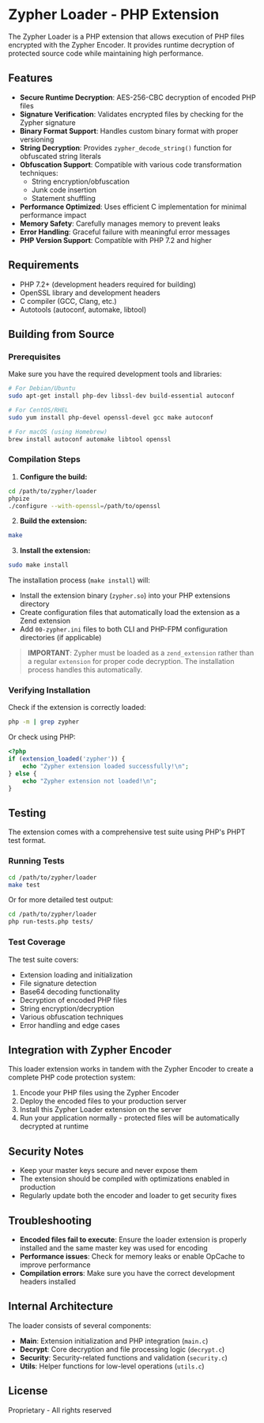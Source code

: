 # Zypher Loader - PHP Extension

The Zypher Loader is a PHP extension that allows execution of PHP files encrypted with the Zypher Encoder. It provides runtime decryption of protected source code while maintaining high performance.

## Features

- **Secure Runtime Decryption**: AES-256-CBC decryption of encoded PHP files
- **Signature Verification**: Validates encrypted files by checking for the Zypher signature
- **Binary Format Support**: Handles custom binary format with proper versioning
- **String Decryption**: Provides `zypher_decode_string()` function for obfuscated string literals
- **Obfuscation Support**: Compatible with various code transformation techniques:
  - String encryption/obfuscation
  - Junk code insertion
  - Statement shuffling
- **Performance Optimized**: Uses efficient C implementation for minimal performance impact
- **Memory Safety**: Carefully manages memory to prevent leaks
- **Error Handling**: Graceful failure with meaningful error messages
- **PHP Version Support**: Compatible with PHP 7.2 and higher

## Requirements

- PHP 7.2+ (development headers required for building)
- OpenSSL library and development headers
- C compiler (GCC, Clang, etc.)
- Autotools (autoconf, automake, libtool)

## Building from Source

### Prerequisites

Make sure you have the required development tools and libraries:

```bash
# For Debian/Ubuntu
sudo apt-get install php-dev libssl-dev build-essential autoconf

# For CentOS/RHEL
sudo yum install php-devel openssl-devel gcc make autoconf

# For macOS (using Homebrew)
brew install autoconf automake libtool openssl
```

### Compilation Steps

1. **Configure the build:**

```bash
cd /path/to/zypher/loader
phpize
./configure --with-openssl=/path/to/openssl
```

2. **Build the extension:**

```bash
make
```

3. **Install the extension:**

```bash
sudo make install
```

The installation process (`make install`) will:
- Install the extension binary (`zypher.so`) into your PHP extensions directory
- Create configuration files that automatically load the extension as a Zend extension
- Add `00-zypher.ini` files to both CLI and PHP-FPM configuration directories (if applicable)

> **IMPORTANT**: Zypher must be loaded as a `zend_extension` rather than a regular `extension` for proper code decryption. The installation process handles this automatically.

### Verifying Installation

Check if the extension is correctly loaded:

```bash
php -m | grep zypher
```

Or check using PHP:

```php
<?php
if (extension_loaded('zypher')) {
    echo "Zypher extension loaded successfully!\n";
} else {
    echo "Zypher extension not loaded!\n";
}
```

## Testing

The extension comes with a comprehensive test suite using PHP's PHPT test format.

### Running Tests

```bash
cd /path/to/zypher/loader
make test
```

Or for more detailed test output:

```bash
cd /path/to/zypher/loader
php run-tests.php tests/
```

### Test Coverage

The test suite covers:

- Extension loading and initialization
- File signature detection
- Base64 decoding functionality
- Decryption of encoded PHP files
- String encryption/decryption
- Various obfuscation techniques
- Error handling and edge cases

## Integration with Zypher Encoder

This loader extension works in tandem with the Zypher Encoder to create a complete PHP code protection system:

1. Encode your PHP files using the Zypher Encoder
2. Deploy the encoded files to your production server
3. Install this Zypher Loader extension on the server
4. Run your application normally - protected files will be automatically decrypted at runtime

## Security Notes

- Keep your master keys secure and never expose them
- The extension should be compiled with optimizations enabled in production
- Regularly update both the encoder and loader to get security fixes

## Troubleshooting

- **Encoded files fail to execute**: Ensure the loader extension is properly installed and the same master key was used for encoding
- **Performance issues**: Check for memory leaks or enable OpCache to improve performance
- **Compilation errors**: Make sure you have the correct development headers installed

## Internal Architecture

The loader consists of several components:

- **Main**: Extension initialization and PHP integration (`main.c`)
- **Decrypt**: Core decryption and file processing logic (`decrypt.c`)
- **Security**: Security-related functions and validation (`security.c`)
- **Utils**: Helper functions for low-level operations (`utils.c`)

## License

Proprietary - All rights reserved